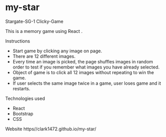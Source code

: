 # my-star
Stargate-SG-1 Clicky-Game

This is a memory game using React .

Instructions
* Start game by clicking any image on page.
* There are 12 different images. 
* Every time an image is picked, the page shuffles images in random order to test if you remember what images you have already selected.
* Object of game is to click all 12 images without repeating to win the game.
* If user selects the same image twice in a game, user loses game and it restarts.

Technologies used
* React
* Bootstrap
* CSS

Website
https//clark1472.github.io/my-star/


